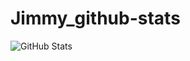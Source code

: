 # Jimmy_github-stats
![GitHub Stats](https://github-readme-stats.vercel.app/api?username=Shiron9586&theme=dark)
